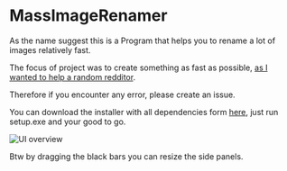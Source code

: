 
# MassImageRenamer
 
As the name suggest this is a Program that helps you to rename a lot of images relatively fast.

The focus of project was to create something as fast as possible, [as I wanted to help a random redditor](https://www.reddit.com/r/programmer/comments/xkdkn9/iso_software_or_a_programmer/).

Therefore if you encounter any error, please create an issue.

You can download the installer with all dependencies form [here](https://github.com/FelixLeander/ProgramsForInternetPeople/tree/main/bin/Release), just run setup.exe and your good to go.

![UI overview](https://raw.githubusercontent.com/FelixLeander/ProgramsForInternetPeople/main/Overview.PNG)

Btw by dragging the black bars you can resize the side panels.
